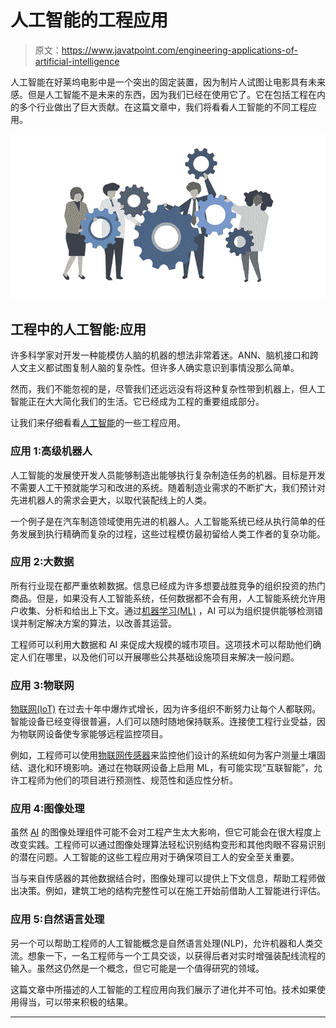 # 人工智能的工程应用

> 原文：<https://www.javatpoint.com/engineering-applications-of-artificial-intelligence>

人工智能在好莱坞电影中是一个突出的固定装置，因为制片人试图让电影具有未来感。但是人工智能不是未来的东西，因为我们已经在使用它了。它在包括工程在内的多个行业做出了巨大贡献。在这篇文章中，我们将看看人工智能的不同工程应用。

![Engineering Applications of Artificial Intelligence](img/76f4cd635af7303fba92829ad11803ff.png)

## 工程中的人工智能:应用

许多科学家对开发一种能模仿人脑的机器的想法非常着迷。ANN、脑机接口和跨人文主义都试图复制人脑的复杂性。但许多人确实意识到事情没那么简单。

然而，我们不能忽视的是，尽管我们还远远没有将这种复杂性带到机器上，但人工智能正在大大简化我们的生活。它已经成为工程的重要组成部分。

让我们来仔细看看[人工智能](https://www.javatpoint.com/artificial-intelligence-tutorial)的一些工程应用。

### 应用 1:高级机器人

人工智能的发展使开发人员能够制造出能够执行复杂制造任务的机器。目标是开发不需要人工干预就能学习和改进的系统。随着制造业需求的不断扩大，我们预计对先进机器人的需求会更大，以取代装配线上的人类。

一个例子是在汽车制造领域使用先进的机器人。人工智能系统已经从执行简单的任务发展到执行精确而复杂的过程，这些过程模仿最初留给人类工作者的复杂功能。

### 应用 2:大数据

所有行业现在都严重依赖数据。信息已经成为许多想要战胜竞争的组织投资的热门商品。但是，如果没有人工智能系统，任何数据都不会有用，人工智能系统允许用户收集、分析和给出上下文。通过[机器学习(ML)](https://www.javatpoint.com/machine-learning) ，AI 可以为组织提供能够检测错误并制定解决方案的算法，以改善其运营。

工程师可以利用大数据和 AI 来促成大规模的城市项目。这项技术可以帮助他们确定人们在哪里，以及他们可以开展哪些公共基础设施项目来解决一般问题。

### 应用 3:物联网

[物联网(IoT)](https://www.javatpoint.com/iot-internet-of-things) 在过去十年中爆炸式增长，因为许多组织不断努力让每个人都联网。智能设备已经变得很普遍，人们可以随时随地保持联系。连接使工程行业受益，因为物联网设备使专家能够远程监控项目。

例如，工程师可以使用[物联网传感器](https://www.smartdatacollective.com/guide-to-industrial-iot-everything-from-risks-to-benefits/)来监控他们设计的系统如何为客户测量土壤固结、退化和环境影响。通过在物联网设备上启用 ML，有可能实现“互联智能”，允许工程师为他们的项目进行预测性、规范性和适应性分析。

### 应用 4:图像处理

虽然 [AI](https://www.javatpoint.com/artificial-intelligence-tutorial) 的图像处理组件可能不会对工程产生太大影响，但它可能会在很大程度上改变实践。工程师可以通过图像处理算法轻松识别结构变形和其他肉眼不容易识别的潜在问题。人工智能的这些工程应用对于确保项目工人的安全至关重要。

当与来自传感器的其他数据结合时，图像处理可以提供上下文信息，帮助工程师做出决策。例如，建筑工地的结构完整性可以在施工开始前借助人工智能进行评估。

### 应用 5:自然语言处理

另一个可以帮助工程师的人工智能概念是自然语言处理(NLP)，允许机器和人类交流。想象一下，一名工程师与一个工具交谈，以获得后者对实时增强装配线流程的输入。虽然这仍然是一个概念，但它可能是一个值得研究的领域。

这篇文章中所描述的人工智能的工程应用向我们展示了进化并不可怕。技术如果使用得当，可以带来积极的结果。

* * *
